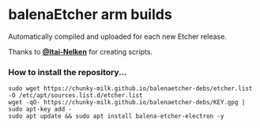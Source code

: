 # balenaEtcher arm builds

Automatically compiled and uploaded for each new Etcher release.

Thanks to [**@Itai-Nelken**](https://github.com/Itai-Nelken/) for creating scripts.

### How to install the repository...
```
sudo wget https://chunky-milk.github.io/balenaetcher-debs/etcher.list -O /etc/apt/sources.list.d/etcher.list
wget -qO- https://chunky-milk.github.io/balenaetcher-debs/KEY.gpg | sudo apt-key add -
sudo apt update && sudo apt install balena-etcher-electron -y
```
